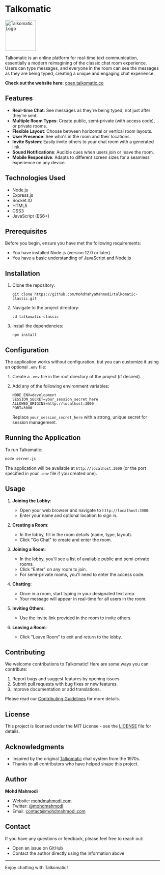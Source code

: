 # Talkomatic

<img src="public/images/icons/favicon.png" alt="Talkomatic Logo" width="100px">

Talkomatic is an online platform for real-time text communication, essentially a modern reimagining of the classic chat room experience. Users can type messages, and everyone in the room can see the messages as they are being typed, creating a unique and engaging chat experience.

**Check out the website here:** [open.talkomatic.co](https://open.talkomatic.co)

## Features

- **Real-time Chat**: See messages as they're being typed, not just after they're sent.
- **Multiple Room Types**: Create public, semi-private (with access code), or private rooms.
- **Flexible Layout**: Choose between horizontal or vertical room layouts.
- **User Presence**: See who's in the room and their locations.
- **Invite System**: Easily invite others to your chat room with a generated link.
- **Sound Notifications**: Audible cues when users join or leave the room.
- **Mobile Responsive**: Adapts to different screen sizes for a seamless experience on any device.

## Technologies Used

- Node.js
- Express.js
- Socket.IO
- HTML5
- CSS3
- JavaScript (ES6+)

## Prerequisites

Before you begin, ensure you have met the following requirements:

- You have installed Node.js (version 12.0 or later)
- You have a basic understanding of JavaScript and Node.js

## Installation

1. Clone the repository:
   ```
   git clone https://github.com/MohdYahyaMahmodi/talkomatic-classic.git
   ```

2. Navigate to the project directory:
   ```
   cd talkomatic-classic
   ```

3. Install the dependencies:
   ```
   npm install
   ```

## Configuration

The application works without configuration, but you can customize it using an optional `.env` file:

1. Create a `.env` file in the root directory of the project (if desired).
2. Add any of the following environment variables:

   ```
   NODE_ENV=development
   SESSION_SECRET=your_session_secret_here
   ALLOWED_ORIGINS=http://localhost:3000
   PORT=3000
   ```

   Replace `your_session_secret_here` with a strong, unique secret for session management.

## Running the Application

To run Talkomatic:

```bash
node server.js
```
The application will be available at `http://localhost:3000` (or the port specified in your `.env` file if you created one).

## Usage

1. **Joining the Lobby**:
   - Open your web browser and navigate to `http://localhost:3000`.
   - Enter your name and optional location to sign in.

2. **Creating a Room**:
   - In the lobby, fill in the room details (name, type, layout).
   - Click "Go Chat" to create and enter the room.

3. **Joining a Room**:
   - In the lobby, you'll see a list of available public and semi-private rooms.
   - Click "Enter" on any room to join.
   - For semi-private rooms, you'll need to enter the access code.

4. **Chatting**:
   - Once in a room, start typing in your designated text area.
   - Your message will appear in real-time for all users in the room.

5. **Inviting Others**:
   - Use the invite link provided in the room to invite others.

6. **Leaving a Room**:
   - Click "Leave Room" to exit and return to the lobby.

## Contributing

We welcome contributions to Talkomatic! Here are some ways you can contribute:

1. Report bugs and suggest features by opening issues.
2. Submit pull requests with bug fixes or new features.
3. Improve documentation or add translations.

Please read our [Contributing Guidelines](CONTRIBUTING.md) for more details.

## License

This project is licensed under the MIT License - see the [LICENSE](LICENSE) file for details.

## Acknowledgments

- Inspired by the original [Talkomatic](https://en.wikipedia.org/wiki/Talkomatic) chat system from the 1970s.
- Thanks to all contributors who have helped shape this project.

## Author

**Mohd Mahmodi**

- Website: [mohdmahmodi.com](https://mohdmahmodi.com)
- Twitter: [@mohdmahmodi](https://twitter.com/mohdmahmodi)
- Email: contact@mohdmahmodi.com

## Contact

If you have any questions or feedback, please feel free to reach out:

- Open an issue on GitHub
- Contact the author directly using the information above

---

Enjoy chatting with Talkomatic!
